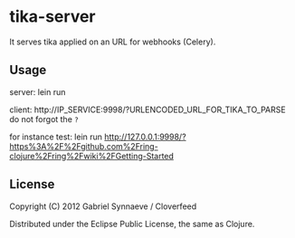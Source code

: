 # tika-server

It serves tika applied on an URL for webhooks (Celery).

## Usage

server:
    lein run

client:
    http://IP_SERVICE:9998/?URLENCODED_URL_FOR_TIKA_TO_PARSE
do not forgot the `?`

for instance test:
    lein run
    http://127.0.0.1:9998/?https%3A%2F%2Fgithub.com%2Fring-clojure%2Fring%2Fwiki%2FGetting-Started

## License

Copyright (C) 2012 Gabriel Synnaeve / Cloverfeed

Distributed under the Eclipse Public License, the same as Clojure.

